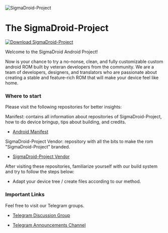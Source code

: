 ![SigmaDroid-Project](https://github.com/SigmaDroid-Project/.github/raw/main/profile/sigma_logo.png)

The SigmaDroid-Project
=============================

[![Download SigmaDroid-Project](https://github.com/SigmaDroid-Project/.github/raw/main/profile/download.png)](https://mega.nz/folder/29QXRCqT#9pO4ynX4_QD3L07ZHzUDwQ)

Welcome to the SigmaDroid Android Project!

Now is your chance to try a no-nonse, clean, and fully customizable custom android ROM built by veteran developers from the community. We are a team of developers, designers, and translators who are passionate about creating a stable and feature-rich ROM that will make your device feel like home.

### Where to start

Please visit the following repositories for better insights:

Manifest: contains all information about repositories of SigmaDroid-Project, how to do device bringup, tips about building, and credits.
- [Android Manifest](https://github.com/SigmaDroid-Project/manifest)

SigmaDroid-Project Vendor: repository with all the bits to make the rom "SigmaDroid-Project" branded.
- [SigmaDroid-Project Vendor](https://github.com/SigmaDroid-Project/vendor_sigma)

After visiting these repositories, familiarize yourself with our build system and try to follow the steps below:

- Adapt your device tree / create files according to our method.

### Important Links

Feel free to visit our Telegram groups.

- [Telegram Discussion Group](https://t.me/SigmaDroidChat)

- [Telegram Announcements Channel](https://t.me/SigmaDroidAnnouncements)
<!--
- [Telegram Discussion Group](https://t.me/riceDroidsupport)
-->
